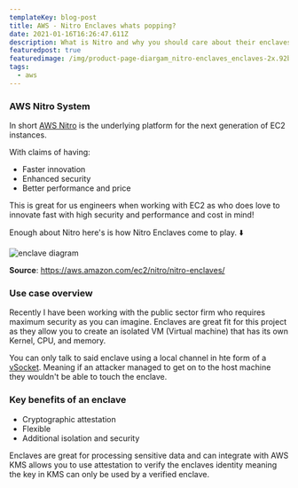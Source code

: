 ```yaml
---
templateKey: blog-post
title: AWS - Nitro Enclaves whats popping?
date: 2021-01-16T16:26:47.611Z
description: What is Nitro and why you should care about their enclaves
featuredpost: true
featuredimage: /img/product-page-diargam_nitro-enclaves_enclaves-2x.92bb883b919db62d2659339601fd9725eebb4351.png
tags:
  - aws
---
```


### AWS Nitro System
In short [AWS Nitro](https://aws.amazon.com/ec2/nitro/) is the underlying platform for the next generation of EC2 instances.

With claims of having:
- Faster innovation
- Enhanced security 
- Better performance and price

This is great for us engineers when working with EC2 as who does love to innovate fast with high security and performance and cost in mind!

Enough about Nitro here's is how Nitro Enclaves come to play. ⬇️

![enclave diagram](/img/product-page-diargam_nitro-enclaves_enclaves-2x.92bb883b919db62d2659339601fd9725eebb4351.png)

**Source**: <https://aws.amazon.com/ec2/nitro/nitro-enclaves/>

### Use case overview

Recently I have been working with the public sector firm who requires maximum security as you can imagine. Enclaves are great fit for this project as they allow you to create an isolated VM (Virtual machine) that has its own Kernel, CPU, and memory. 

You can only talk to said enclave using a local channel in hte form of a [vSocket](https://vdc-repo.vmware.com/vmwb-repository/dcr-public/c509579b-fc98-4ec2-bf0c-cadaebc51017/f572d815-0e80-4448-a354-dff39a1d545e/doc/vsockAbout.3.2.html). Meaning if an attacker managed to get on to the host machine they wouldn't be able to touch the enclave. 

### Key benefits of an enclave

- Cryptographic attestation
- Flexible
- Additional isolation and security

Enclaves are great for processing sensitive data and can integrate with AWS KMS allows you to use attestation to verify the enclaves identity meaning the key in KMS can only be used by a verified enclave.
